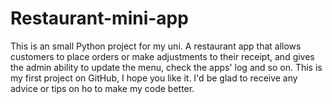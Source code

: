 # Restaurant-mini-app
This is an small Python project for my uni. A restaurant app that allows customers to place orders or make adjustments to their receipt, and gives the admin ability to update the menu, check the apps' log and so on. This is my first project on GitHub, I hope you like it. I'd be glad to receive any advice or tips on ho to make my code better.
